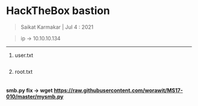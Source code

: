 # HackTheBox bastion

> Saikat Karmakar | Jul 4 : 2021

> ip -> 10.10.10.134

---

1. user.txt
```

```

2. root.txt
```

```

#### smb.py fix -> wget https://raw.githubusercontent.com/worawit/MS17-010/master/mysmb.py
